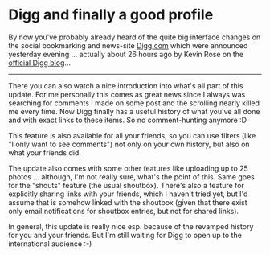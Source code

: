 # Digg and finally a good profile

<img src="{uploads}/digg.history.png" alt="" class="left" />By now you've probably already heard of the quite big interface changes on the social bookmarking and news-site [Digg.com](http://digg.com) which were announced yesterday evening ... actually about 26 hours ago by Kevin Rose on the [official Digg blog](http://blog.digg.com/?p=94)...

-------------------------------

There you can also watch a nice introduction into what's all part of this update. For me personally this comes as great news since I always was searching for comments I made on some post and the scrolling nearly killed me every time. Now Digg finally has a useful history of what you've all done and with exact links to these items. So no comment-hunting anymore :D

This feature is also available for all your friends, so you can use filters (like "I only want to see comments") not only on your own history, but also on what your friends did.

The update also comes with some other features like uploading up to 25 photos ... although, I'm not really sure, what's the point of this. Same goes for the "shouts" feature (the usual shoutbox). There's also a feature for explicitly sharing links with your friends, which I haven't tried yet, but I'd assume that is somehow linked with the shoutbox (given that there exist only email notifications for shoutbox entries, but not for shared links).

In general, this update is really nice esp. because of the revamped history for you and your friends. But I'm still waiting for Digg to open up to the international audience :-)